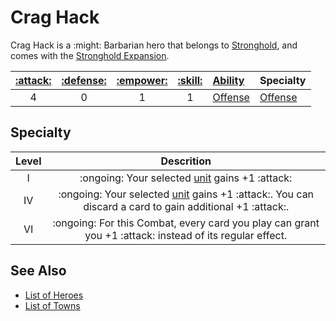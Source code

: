 # Crag Hack

Crag Hack is a :might: Barbarian hero that belongs to [Stronghold](../towns/stronghold.md), and comes with the [Stronghold Expansion](../content.md).

| [:attack:](../statistics/attack.md) | [:defense:](../statistics/defense.md) | [:empower:](../statistics/power.md) | [:skill:](../statistics/knowledge.md) | [Ability](../abilities/index.md) | Specialty |
| :---: | :---: | :---: | :---: | :--- | :--- |
| 4 | 0 | 1 | 1 | [Offense](../abilities/offense.md) | [Offense](#specialty) |


## Specialty

| Level | Descrition |
| :---: | :---: |
| Ⅰ | :ongoing: Your selected [unit](../units/index.md) gains +1 :attack: |
| Ⅳ | :ongoing: Your selected [unit](../units/index.md) gains +1 :attack:. You can discard a card to gain additional +1 :attack:. |
| Ⅵ | :ongoing: For this Combat, every card you play can grant you +1 :attack: instead of its regular effect. |


## See Also

- [List of Heroes](index.md)
- [List of Towns](../towns/index.md)
